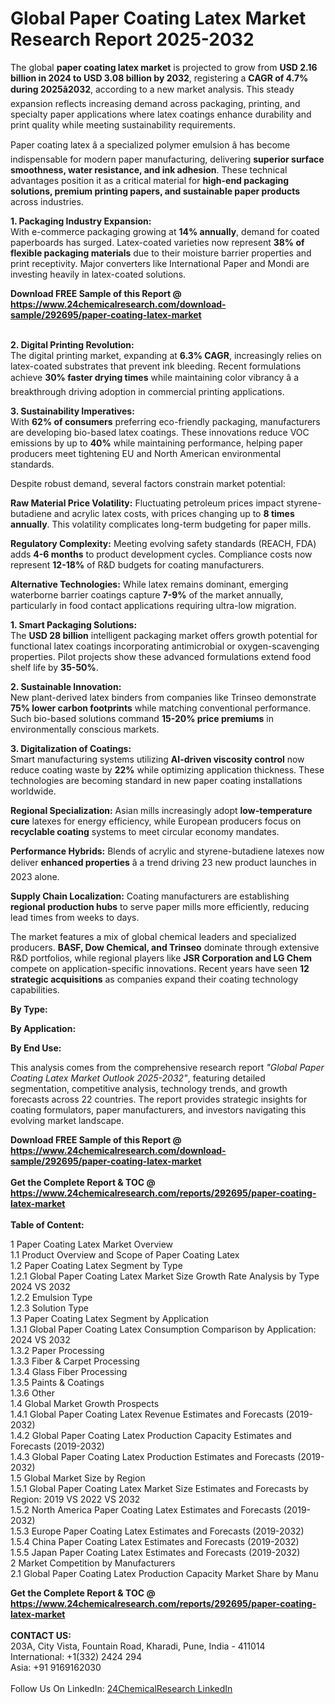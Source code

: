 <h1>Global Paper Coating Latex Market Research Report 2025-2032</h1><p>The global <strong>paper coating latex market</strong> is projected to grow from <strong>USD 2.16 billion in 2024 to USD 3.08 billion by 2032</strong>, registering a <strong>CAGR of 4.7% during 2025â2032</strong>, according to a new market analysis. This steady expansion reflects increasing demand across packaging, printing, and specialty paper applications where latex coatings enhance durability and print quality while meeting sustainability requirements.</p><p>Paper coating latex â a specialized polymer emulsion â has become indispensable for modern paper manufacturing, delivering <strong>superior surface smoothness, water resistance, and ink adhesion</strong>. These technical advantages position it as a critical material for <strong>high-end packaging solutions, premium printing papers, and sustainable paper products</strong> across industries.</p><p><strong>1. Packaging Industry Expansion:</strong><br>
With e-commerce packaging growing at <strong>14% annually</strong>, demand for coated paperboards has surged. Latex-coated varieties now represent <strong>38% of flexible packaging materials</strong> due to their moisture barrier properties and print receptivity. Major converters like International Paper and Mondi are investing heavily in latex-coated solutions.</p><div><b>Download FREE Sample of this Report @ 
            <a href="https://www.24chemicalresearch.com/download-sample/292695/paper-coating-latex-market">
            https://www.24chemicalresearch.com/download-sample/292695/paper-coating-latex-market</a></b></div><br><p><strong>2. Digital Printing Revolution:</strong><br>
The digital printing market, expanding at <strong>6.3% CAGR</strong>, increasingly relies on latex-coated substrates that prevent ink bleeding. Recent formulations achieve <strong>30% faster drying times</strong> while maintaining color vibrancy â a breakthrough driving adoption in commercial printing applications.</p><p><strong>3. Sustainability Imperatives:</strong><br>
With <strong>62% of consumers</strong> preferring eco-friendly packaging, manufacturers are developing bio-based latex coatings. These innovations reduce VOC emissions by up to <strong>40%</strong> while maintaining performance, helping paper producers meet tightening EU and North American environmental standards.</p><p>Despite robust demand, several factors constrain market potential:</p><p><strong>Raw Material Price Volatility:</strong> Fluctuating petroleum prices impact styrene-butadiene and acrylic latex costs, with prices changing up to <strong>8 times annually</strong>. This volatility complicates long-term budgeting for paper mills.</p><p><strong>Regulatory Complexity:</strong> Meeting evolving safety standards (REACH, FDA) adds <strong>4-6 months</strong> to product development cycles. Compliance costs now represent <strong>12-18%</strong> of R&amp;D budgets for coating manufacturers.</p><p><strong>Alternative Technologies:</strong> While latex remains dominant, emerging waterborne barrier coatings capture <strong>7-9%</strong> of the market annually, particularly in food contact applications requiring ultra-low migration.</p><p><strong>1. Smart Packaging Solutions:</strong><br>
The <strong>USD 28 billion</strong> intelligent packaging market offers growth potential for functional latex coatings incorporating antimicrobial or oxygen-scavenging properties. Pilot projects show these advanced formulations extend food shelf life by <strong>35-50%</strong>.</p><p><strong>2. Sustainable Innovation:</strong><br>
New plant-derived latex binders from companies like Trinseo demonstrate <strong>75% lower carbon footprints</strong> while matching conventional performance. Such bio-based solutions command <strong>15-20% price premiums</strong> in environmentally conscious markets.</p><p><strong>3. Digitalization of Coatings:</strong><br>
Smart manufacturing systems utilizing <strong>AI-driven viscosity control</strong> now reduce coating waste by <strong>22%</strong> while optimizing application thickness. These technologies are becoming standard in new paper coating installations worldwide.</p><p><strong>Regional Specialization:</strong> Asian mills increasingly adopt <strong>low-temperature cure</strong> latexes for energy efficiency, while European producers focus on <strong>recyclable coating</strong> systems to meet circular economy mandates.</p><p><strong>Performance Hybrids:</strong> Blends of acrylic and styrene-butadiene latexes now deliver <strong>enhanced properties</strong> â a trend driving 23 new product launches in 2023 alone.</p><p><strong>Supply Chain Localization:</strong> Coating manufacturers are establishing <strong>regional production hubs</strong> to serve paper mills more efficiently, reducing lead times from weeks to days.</p><p>The market features a mix of global chemical leaders and specialized producers. <strong>BASF, Dow Chemical, and Trinseo</strong> dominate through extensive R&amp;D portfolios, while regional players like <strong>JSR Corporation and LG Chem</strong> compete on application-specific innovations. Recent years have seen <strong>12 strategic acquisitions</strong> as companies expand their coating technology capabilities.</p><p><strong>By Type:</strong></p><p><strong>By Application:</strong></p><p><strong>By End Use:</strong></p><p>This analysis comes from the comprehensive research report <em>"Global Paper Coating Latex Market Outlook 2025-2032"</em>, featuring detailed segmentation, competitive analysis, technology trends, and growth forecasts across 22 countries. The report provides strategic insights for coating formulators, paper manufacturers, and investors navigating this evolving market landscape.</p><div><b>Download FREE Sample of this Report @ 
            <a href="https://www.24chemicalresearch.com/download-sample/292695/paper-coating-latex-market">
            https://www.24chemicalresearch.com/download-sample/292695/paper-coating-latex-market</a></b></div><br><div><b>Get the Complete Report & TOC @ 
            <a href="https://www.24chemicalresearch.com/reports/292695/paper-coating-latex-market">
            https://www.24chemicalresearch.com/reports/292695/paper-coating-latex-market</a></b></div><br>
            <b>Table of Content:</b><p>1 Paper Coating Latex Market Overview<br />
    1.1 Product Overview and Scope of Paper Coating Latex<br />
    1.2 Paper Coating Latex Segment by Type<br />
        1.2.1 Global Paper Coating Latex Market Size Growth Rate Analysis by Type 2024 VS 2032<br />
        1.2.2 Emulsion Type<br />
        1.2.3 Solution Type<br />
    1.3 Paper Coating Latex Segment by Application<br />
        1.3.1 Global Paper Coating Latex Consumption Comparison by Application: 2024 VS 2032<br />
        1.3.2 Paper Processing<br />
        1.3.3 Fiber & Carpet Processing<br />
        1.3.4 Glass Fiber Processing<br />
        1.3.5 Paints & Coatings<br />
        1.3.6 Other<br />
    1.4 Global Market Growth Prospects<br />
        1.4.1 Global Paper Coating Latex Revenue Estimates and Forecasts (2019-2032)<br />
        1.4.2 Global Paper Coating Latex Production Capacity Estimates and Forecasts (2019-2032)<br />
        1.4.3 Global Paper Coating Latex Production Estimates and Forecasts (2019-2032)<br />
    1.5 Global Market Size by Region<br />
        1.5.1 Global Paper Coating Latex Market Size Estimates and Forecasts by Region: 2019 VS 2022 VS 2032<br />
        1.5.2 North America Paper Coating Latex Estimates and Forecasts (2019-2032)<br />
        1.5.3 Europe Paper Coating Latex Estimates and Forecasts (2019-2032)<br />
        1.5.4 China Paper Coating Latex Estimates and Forecasts (2019-2032)<br />
        1.5.5 Japan Paper Coating Latex Estimates and Forecasts (2019-2032)<br />
2 Market Competition by Manufacturers<br />
    2.1 Global Paper Coating Latex Production Capacity Market Share by Manu</p><div><b>Get the Complete Report & TOC @ 
            <a href="https://www.24chemicalresearch.com/reports/292695/paper-coating-latex-market">
            https://www.24chemicalresearch.com/reports/292695/paper-coating-latex-market</a></b></div><br><b>CONTACT US:</b><br>
            203A, City Vista, Fountain Road, Kharadi, Pune, India - 411014<br>
            International: +1(332) 2424 294<br>
            Asia: +91 9169162030 <br><br>
            Follow Us On LinkedIn: <a href="https://www.linkedin.com/company/24chemicalresearch/">24ChemicalResearch LinkedIn</a>